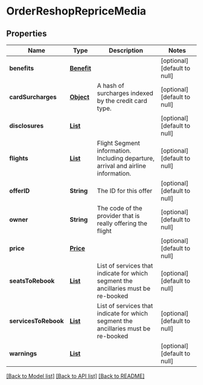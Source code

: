 # OrderReshopRepriceMedia
## Properties

| Name | Type | Description | Notes |
|------------ | ------------- | ------------- | -------------|
| **benefits** | [**Benefit**](Benefit.md) |  | [optional] [default to null] |
| **cardSurcharges** | [**Object**](.md) | A hash of surcharges indexed by the credit card type. | [optional] [default to null] |
| **disclosures** | [**List**](Disclosure.md) |  | [optional] [default to null] |
| **flights** | [**List**](Flight.md) | Flight Segment information. Including departure, arrival and airline information. | [optional] [default to null] |
| **offerID** | **String** | The ID for this offer | [optional] [default to null] |
| **owner** | **String** | The code of the provider that is really offering the flight | [optional] [default to null] |
| **price** | [**Price**](Price.md) |  | [optional] [default to null] |
| **seatsToRebook** | [**List**](AncillariesToRebook.md) | List of services that indicate for which segment the ancillaries must be re-booked | [optional] [default to null] |
| **servicesToRebook** | [**List**](AncillariesToRebook.md) | List of services that indicate for which segment the ancillaries must be re-booked | [optional] [default to null] |
| **warnings** | [**List**](OrderLog.md) |  | [optional] [default to null] |

[[Back to Model list]](../README.md#documentation-for-models) [[Back to API list]](../README.md#documentation-for-api-endpoints) [[Back to README]](../README.md)

